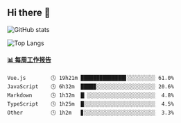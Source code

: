 ## Hi there 👋

![GitHub stats](https://github-readme-stats.orilight.top/api?username=orilights)

![Top Langs](https://github-readme-stats.orilight.top/api/top-langs/?username=orilights&layout=compact)

<!-- waka-box start -->
#### <a href="https://gist.github.com/92c8d5b388768c10efcba86e82b7c4fb" target="_blank">📊 每周工作报告</a>
```text
Vue.js        🕓 19h21m ██████████████▋░░░░░░░░░ 61.0%
JavaScript    🕓 6h32m  ████▉░░░░░░░░░░░░░░░░░░░ 20.6%
Markdown      🕓 1h32m  █▏░░░░░░░░░░░░░░░░░░░░░░  4.8%
TypeScript    🕓 1h25m  █░░░░░░░░░░░░░░░░░░░░░░░  4.5%
Other         🕓 1h2m   ▊░░░░░░░░░░░░░░░░░░░░░░░  3.3%
```
<!-- Powered by https://github.com/journey-ad/waka-box-go . -->
<!-- waka-box end -->
